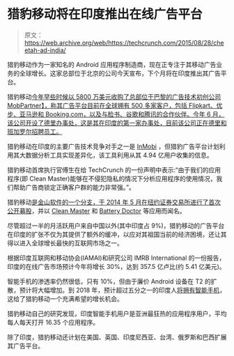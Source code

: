 # 猎豹移动将在印度推出在线广告平台 

> 原文：<https://web.archive.org/web/https://techcrunch.com/2015/08/28/cheetah-ad-india/>

猎豹移动作为一家知名的 Android 应用程序制造商，现在正专注于其移动广告业务的全球增长。这家总部位于北京的公司今天宣布，下个月将在印度推出其广告平台。

猎豹移动[今年早些时候以 5800 万美元收购了总部位于巴黎的广告技术初创公司 MobPartner】，称其广告平台目前在全球拥有 500 多家客户，包括 Flipkart、优步、亚马逊和 Booking.com，以及与脸书、谷歌和腾讯的合作伙伴。今年 6 月，该公司开设了德里办事处，这是其在印度的第一家办事处，目前该公司正在德里和班加罗尔招聘员工。](https://web.archive.org/web/20230129234146/https://techcrunch.com/2015/03/16/cheetah-mobile-buys-mobpartner-for-58m-as-ad-tech-consolidates/)

猎豹移动在印度的主要广告技术竞争对手之一是 [InMobi](https://web.archive.org/web/20230129234146/http://www.inmobi.com/) ，但猎豹广告平台计划利用其大数据分析工具实现差异化，该工具利用从其 4.94 亿用户收集的信息。

猎豹移动首席执行官傅生在给 TechCrunch 的一份声明中表示:“由于我们的应用程序(即 Clean Master)能够在不侵犯隐私的情况下分析应用程序的使用情况，我们帮助广告商锁定正确客户群的能力非常强。”。

猎豹移动[是金山软件的一个分支，于 2014 年 5 月在纽约证券交易所进行了首次公开募股](https://web.archive.org/web/20230129234146/http://www.reuters.com/article/2014/05/08/cheetahmobile-ipo-idUSL3N0NU5E720140508)，并以 [Clean Master](https://web.archive.org/web/20230129234146/https://play.google.com/store/apps/details?id=com.cleanmaster.mguard&hl=en) 和 [Battery Doctor](https://web.archive.org/web/20230129234146/https://play.google.com/store/apps/details?id=com.ijinshan.kbatterydoctor_en&hl=en) 等应用而闻名。

尽管超过一半的月活跃用户来自中国以外(其中印度占 9%)，猎豹移动的广告平台在印度的扩张不仅为其提供了额外的缓冲，以应对其祖国当前的经济困境，还让其得以进入全球增长最快的互联网市场之一。

根据印度互联网和移动协会(IAMAI)和研究公司 IMRB International 的一份报告，印度的在线广告市场预计今年将增长 30%，达到 357.5 亿卢比(约 5.41 亿美元)。

智能手机的渗透率仍然很低，只有 10%，但由于廉价 Android 设备在 T2 的扩散，预计将大幅增加。到 2018 年，预计超过五分之一的印度人[将拥有智能手机](https://web.archive.org/web/20230129234146/http://www.statista.com/statistics/321487/smartphone-user-penetration-in-india/)，这给了猎豹移动一个充满希望的增长机会。

猎豹移动自己的研究发现，印度智能手机用户是亚洲最狂热的应用程序用户，平均每人每天打开 16.35 个应用程序。

除了印度，猎豹移动还计划在美国、英国、印度尼西亚、台湾、俄罗斯和巴西扩展其广告平台。